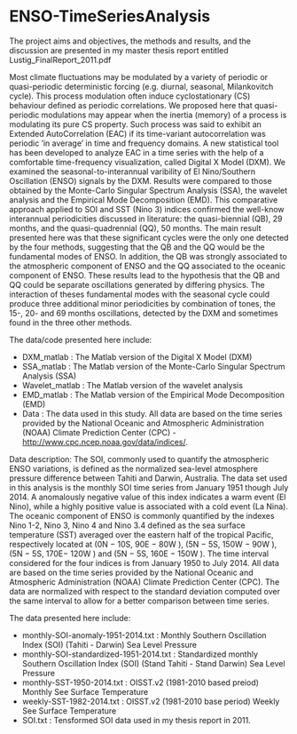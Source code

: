 # ENSO-TimeSeriesAnalysis

The project aims and objectives, the methods and results, and the discussion are presented in my master thesis report entitled Lustig_FinalReport_2011.pdf

Most climate fluctuations may be modulated by a variety of periodic or quasi-periodic deterministic forcing (e.g. diurnal, seasonal, Milankovitch cycle). This process modulation often induce cyclostationary (CS) behaviour defined as periodic correlations. We proposed here that quasi-periodic modulations may appear when the inertia (memory) of a process is modulating its pure CS property. Such process was said to exhibit an Extended AutoCorrelation (EAC) if its time-variant autocorrelation was periodic ’in average’ in time and frequency domains. A new statistical tool has been developed to analyze EAC in a time series with the help of a comfortable time-frequency visualization, called Digital X Model (DXM). We examined the seasonal-to-interannual varibility of El Nino/Southern Oscillation (ENSO) signals by the DXM. Results were compared to those obtained by the Monte-Carlo Singular Spectrum Analysis (SSA), the wavelet analysis and the Empirical Mode Decomposition (EMD). This comparative approach applied to SOI and SST (Nino 3) indices confirmed the well-know interannual periodicities discussed in literature: the quasi-biennial (QB), 29 months, and the quasi-quadrennial (QQ), 50 months. The main result presented here was that these significant cycles were the only one detected by the four methods, suggesting that the QB and the QQ would be the fundamental modes of ENSO. In addition, the QB was strongly associated to the atmospheric component of ENSO and the QQ associated to the oceanic component of ENSO. These results lead to the hypothesis that the QB and QQ could be separate oscillations generated by differing physics. The interaction of theses fundamental modes with the seasonal cycle could produce three additional minor periodicities by combination of tones, the 15-, 20- and 69 months oscillations, detected by the DXM and sometimes found in the three other methods.

The data/code presented here include:
- DXM_matlab : The Matlab version of the Digital X Model (DXM)
- SSA_matlab : The Matlab version of the Monte-Carlo Singular Spectrum Analysis (SSA)
- Wavelet_matlab : The Matlab version of the wavelet analysis
- EMD_matlab : The Matlab version of the Empirical Mode Decomposition (EMD)
- Data : The data used in this study. All data are based on the time series provided by the National Oceanic and Atmospheric Administration (NOAA) Climate Prediction Center (CPC) - http://www.cpc.ncep.noaa.gov/data/indices/. 

Data description:
The SOI, commonly used to quantify the atmospheric ENSO variations, is defined as the normalized sea-level atmosphere pressure difference between Tahiti and Darwin, Australia. The data set used in this analysis is the monthly SOI time series from January 1951 though July 2014. A anomalously negative value of this index indicates a warm event (El Nino), while a highly positive value is associated with a cold event (La Nina). The oceanic component of ENSO is commonly quantified by the indexes Nino 1-2, Nino 3, Nino 4 and Nino 3.4 defined as the sea surface temperature (SST) averaged over the eastern half of the tropical Pacific, respectively located at (0N − 10S, 90E − 80W ), (5N − 5S, 150W − 90W ), (5N − 5S, 170E− 120W ) and (5N − 5S, 160E − 150W ). The time interval considered for the four indices is from January 1950 to July 2014. All data are based on the time series provided by the National Oceanic and Atmospheric Administration (NOAA) Climate Prediction Center (CPC). The data are normalized with respect to the standard deviation computed over the same interval to allow for a better comparison between time series.

The data presented here include:
- monthly-SOI-anomaly-1951-2014.txt : Monthly Southern Oscillation Index (SOI) (Tahiti - Darwin) Sea Level Pressure
- monthly-SOI-standardized-1951-2014.txt : Standardized monthly Southern Oscillation Index (SOI) (Stand Tahiti - Stand Darwin) Sea Level Pressure
- monthly-SST-1950-2014.txt : OISST.v2 (1981-2010 based preiod) Monthly See Surface Temperature
- weekly-SST-1982-2014.txt : OISST.v2 (1981-2010 base period) Weekly See Surface Temperature
- SOI.txt : Tensformed SOI data used in my thesis report in 2011.
